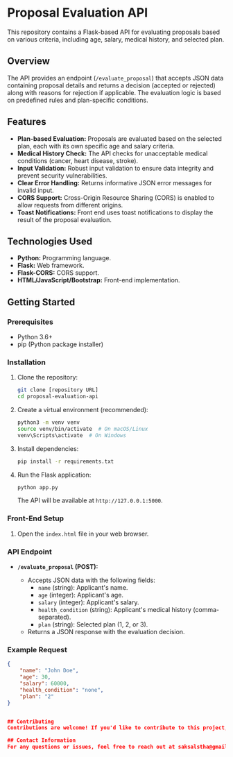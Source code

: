 # Proposal Evaluation API

This repository contains a Flask-based API for evaluating proposals based on various criteria, including age, salary, medical history, and selected plan.

## Overview

The API provides an endpoint (`/evaluate_proposal`) that accepts JSON data containing proposal details and returns a decision (accepted or rejected) along with reasons for rejection if applicable. The evaluation logic is based on predefined rules and plan-specific conditions.

## Features

* **Plan-based Evaluation:** Proposals are evaluated based on the selected plan, each with its own specific age and salary criteria.
* **Medical History Check:** The API checks for unacceptable medical conditions (cancer, heart disease, stroke).
* **Input Validation:** Robust input validation to ensure data integrity and prevent security vulnerabilities.
* **Clear Error Handling:** Returns informative JSON error messages for invalid input.
* **CORS Support:** Cross-Origin Resource Sharing (CORS) is enabled to allow requests from different origins.
* **Toast Notifications:** Front end uses toast notifications to display the result of the proposal evaluation.

## Technologies Used

* **Python:** Programming language.
* **Flask:** Web framework.
* **Flask-CORS:** CORS support.
* **HTML/JavaScript/Bootstrap:** Front-end implementation.

## Getting Started

### Prerequisites

* Python 3.6+
* pip (Python package installer)

### Installation

1.  Clone the repository:

    ```bash
    git clone [repository URL]
    cd proposal-evaluation-api
    ```

2.  Create a virtual environment (recommended):

    ```bash
    python3 -m venv venv
    source venv/bin/activate  # On macOS/Linux
    venv\Scripts\activate  # On Windows
    ```

3.  Install dependencies:

    ```bash
    pip install -r requirements.txt
    ```

4.  Run the Flask application:

    ```bash
    python app.py
    ```

    The API will be available at `http://127.0.0.1:5000`.

### Front-End Setup

1.  Open the `index.html` file in your web browser.

### API Endpoint

* **`/evaluate_proposal` (POST):**

    * Accepts JSON data with the following fields:
        * `name` (string): Applicant's name.
        * `age` (integer): Applicant's age.
        * `salary` (integer): Applicant's salary.
        * `health_condition` (string): Applicant's medical history (comma-separated).
        * `plan` (string): Selected plan (1, 2, or 3).
    * Returns a JSON response with the evaluation decision.

### Example Request

```json
{
    "name": "John Doe",
    "age": 30,
    "salary": 60000,
    "health_condition": "none",
    "plan": "2"
}


## Contributing
Contributions are welcome! If you'd like to contribute to this project, please fork the repository and create a pull request.

## Contact Information
For any questions or issues, feel free to reach out at saksalstha@gmail.com.
